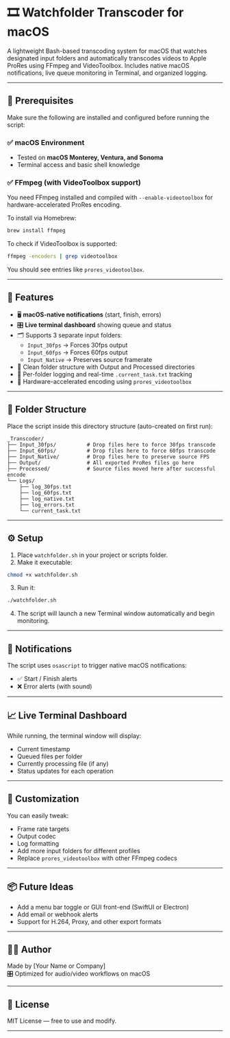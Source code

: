 # 🎞️ Watchfolder Transcoder for macOS

A lightweight Bash-based transcoding system for macOS that watches designated input folders and automatically transcodes videos to Apple ProRes using FFmpeg and VideoToolbox. 
Includes native macOS notifications, live queue monitoring in Terminal, and organized logging.

---

## 🔧 Prerequisites

Make sure the following are installed and configured before running the script:

### ✅ macOS Environment
- Tested on **macOS Monterey, Ventura, and Sonoma**
- Terminal access and basic shell knowledge

### ✅ FFmpeg (with VideoToolbox support)

You need FFmpeg installed and compiled with `--enable-videotoolbox` for hardware-accelerated ProRes encoding.

To install via Homebrew:

```bash
brew install ffmpeg
```

To check if VideoToolbox is supported:

```bash
ffmpeg -encoders | grep videotoolbox
```

You should see entries like `prores_videotoolbox`.

---

## 🚀 Features

- 🖥️ **macOS-native notifications** (start, finish, errors)
- 🎛️ **Live terminal dashboard** showing queue and status
- 🗂️ Supports 3 separate input folders:
  - `Input_30fps` → Forces 30fps output
  - `Input_60fps` → Forces 60fps output
  - `Input_Native` → Preserves source framerate
- 📁 Clean folder structure with Output and Processed directories
- 📝 Per-folder logging and real-time `.current_task.txt` tracking
- 💨 Hardware-accelerated encoding using `prores_videotoolbox`

---

## 📂 Folder Structure

Place the script inside this directory structure (auto-created on first run):

```
_Transcoder/
├── Input_30fps/          # Drop files here to force 30fps transcode
├── Input_60fps/          # Drop files here to force 60fps transcode
├── Input_Native/         # Drop files here to preserve source FPS
├── Output/               # All exported ProRes files go here
├── Processed/            # Source files moved here after successful encode
└── Logs/
    ├── log_30fps.txt
    ├── log_60fps.txt
    ├── log_native.txt
    ├── log_errors.txt
    └── current_task.txt
```

---

## ⚙️ Setup

1. Place `watchfolder.sh` in your project or scripts folder.
2. Make it executable:
```bash
chmod +x watchfolder.sh
```
3. Run it:
```bash
./watchfolder.sh
```
4. The script will launch a new Terminal window automatically and begin monitoring.

---

## 🔔 Notifications

The script uses `osascript` to trigger native macOS notifications:
- ✅ Start / Finish alerts
- ❌ Error alerts (with sound)

---

## 📈 Live Terminal Dashboard

While running, the terminal window will display:

- Current timestamp
- Queued files per folder
- Currently processing file (if any)
- Status updates for each operation

---

## 🧪 Customization

You can easily tweak:
- Frame rate targets
- Output codec
- Log formatting
- Add more input folders for different profiles
- Replace `prores_videotoolbox` with other FFmpeg codecs

---

## 📦 Future Ideas

- Add a menu bar toggle or GUI front-end (SwiftUI or Electron)
- Add email or webhook alerts
- Support for H.264, Proxy, and other export formats

---

## 🧑‍💻 Author

Made by [Your Name or Company]  
🎛️ Optimized for audio/video workflows on macOS

---

## 📄 License

MIT License — free to use and modify.

---
